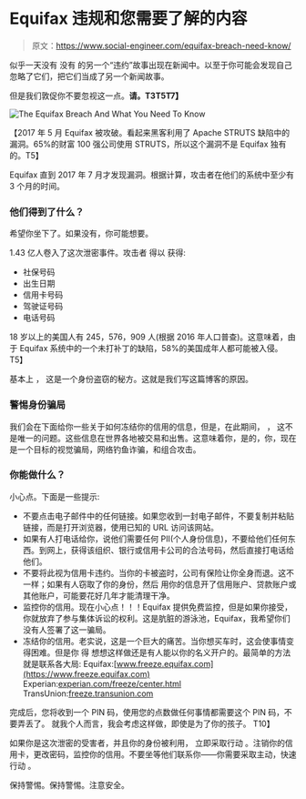 # Equifax 违规和您需要了解的内容

> 原文：<https://www.social-engineer.com/equifax-breach-need-know/>

似乎一天没有 没有 的另一个“违约”故事出现在新闻中。以至于你可能会发现自己忽略了它们，把它们当成了另一个新闻故事。

但是我们敦促你不要忽视这一点。**请。**T3**T5T7】**

![The Equifax Breach And What You Need To Know](img/2e9a12223f4a495a2b9055b0086800bf.png)

【2017 年 5 月 Equifax 被攻破。看起来黑客利用了 Apache STRUTS 缺陷中的漏洞。65%的财富 100 强公司使用 STRUTS，所以这个漏洞不是 Equifax 独有的。T5】

Equifax 直到 2017 年 7 月才发现漏洞。根据计算，攻击者在他们的系统中至少有 3 个月的时间。

### 他们得到了什么？

希望你坐下了。如果没有，你可能想要。

1.43 亿人卷入了这次泄密事件。攻击者 得以 获得:

*   社保号码
*   出生日期
*   信用卡号码
*   驾驶证号码
*   电话号码

18 岁以上的美国人有 245，576，909 人(根据 2016 年人口普查)。这意味着，由于 Equifax 系统中的一个未打补丁的缺陷，58%的美国成年人都可能被入侵。T5】

基本上 ， 这是一个身份盗窃的秘方。这就是我们写这篇博客的原因。

### 警惕身份骗局

我们会在下面给你一些关于如何冻结你的信用的信息，但是，在此期间， ， 这不是唯一的问题。这些信息在世界各地被交易和出售。这意味着你，是的，你，现在是一个目标的视觉骗局，网络钓鱼诈骗，和组合攻击。

### 你能做什么？

小心点。下面是一些提示:

*   不要点击电子邮件中的任何链接。如果您收到一封电子邮件，不要复制并粘贴链接，而是打开浏览器，使用已知的 URL 访问该网站。
*   如果有人打电话给你，说他们需要任何 PII(个人身份信息)，不要给他们任何东西。到网上，获得该组织、银行或信用卡公司的合法号码，然后直接打电话给他们。
*   不要将此视为信用卡违约。当你的卡被盗时，公司有保险让你全身而退。这不一样；如果有人窃取了你的身份，然后 用你的信息开了信用账户、贷款账户或其他账户，可能要花好几年才能清理干净。
*   监控你的信用。现在小心点！！！Equifax 提供免费监控，但是如果你接受，你就放弃了参与集体诉讼的权利。这是肮脏的游泳池，Equifax，我希望你们没有人签署了这一骗局。
*   冻结你的信用。老实说，这是一个巨大的痛苦。当你想买车时，这会使事情变得困难。但是你 得 想想这样做还是有人能以你的名义开户的。最简单的方法就是联系各大局: Equifax:[www.freeze.equifax.com](https://www.freeze.equifax.com)  Experian:[experian.com/freeze/center.html](https://experian.com/freeze/center.html)  TransUnion:[freeze.transunion.com](https://freeze.transunion.com)

完成后，您将收到一个 PIN 码，使用您的点数做任何事情都需要这个 PIN 码，不要弄丢了。 就我个人而言，我会考虑这样做，即使是为了你的孩子。 T10】

如果你是这次泄密的受害者，并且你的身份被利用， 立即采取行动 。注销你的信用卡，更改密码，监控你的信用。不要坐等他们联系你——你需要采取主动，快速行动 。

保持警惕。保持警惕。注意安全。